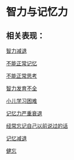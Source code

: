 # 智力与记忆力## 相关表现：[智力减退](https://www.gmzyjc.com/search/result?wd=智力减退)[不能正常记忆](https://www.gmzyjc.com/search/result?wd=不能正常记忆)[不能正常思考](https://www.gmzyjc.com/search/result?wd=不能正常思考)[智力发育不全](https://www.gmzyjc.com/search/result?wd=智力发育不全)[小儿学习困难](https://www.gmzyjc.com/search/result?wd=小儿学习困难)[记忆力严重衰退](https://www.gmzyjc.com/search/result?wd=记忆力严重衰退)[经常忘记自己以前说过的话](https://www.gmzyjc.com/search/result?wd=经常忘记自己以前说过的话)[记忆减退](https://www.gmzyjc.com/search/result?wd=记忆减退)[健忘](https://www.gmzyjc.com/search/result?wd=健忘)